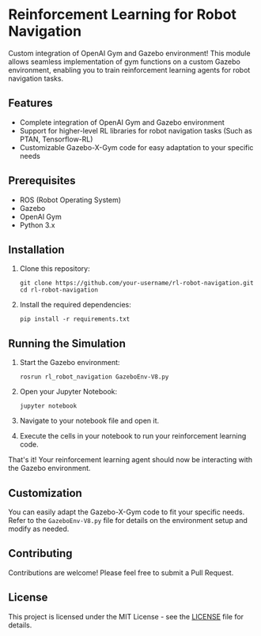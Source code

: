 # Reinforcement Learning for Robot Navigation

Custom integration of OpenAI Gym and Gazebo environment! This module allows seamless implementation of gym functions on a custom Gazebo environment, enabling you to train reinforcement learning agents for robot navigation tasks.

## Features

- Complete integration of OpenAI Gym and Gazebo environment
- Support for higher-level RL libraries for robot navigation tasks (Such as PTAN, Tensorflow-RL)
- Customizable Gazebo-X-Gym code for easy adaptation to your specific needs

## Prerequisites

- ROS (Robot Operating System)
- Gazebo
- OpenAI Gym
- Python 3.x

## Installation

1. Clone this repository:
   ```
   git clone https://github.com/your-username/rl-robot-navigation.git
   cd rl-robot-navigation
   ```

2. Install the required dependencies:
   ```
   pip install -r requirements.txt
   ```

## Running the Simulation

1. Start the Gazebo environment:
   ```
   rosrun rl_robot_navigation GazeboEnv-V8.py
   ```

2. Open your Jupyter Notebook:
   ```
   jupyter notebook
   ```

3. Navigate to your notebook file and open it.

4. Execute the cells in your notebook to run your reinforcement learning code.

That's it! Your reinforcement learning agent should now be interacting with the Gazebo environment.

## Customization

You can easily adapt the Gazebo-X-Gym code to fit your specific needs. Refer to the `GazeboEnv-V8.py` file for details on the environment setup and modify as needed.

## Contributing

Contributions are welcome! Please feel free to submit a Pull Request.

## License

This project is licensed under the MIT License - see the [LICENSE](LICENSE) file for details.
